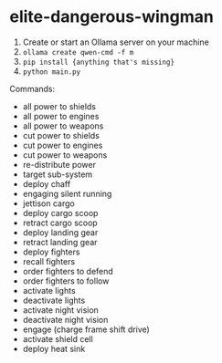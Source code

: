 # elite-dangerous-wingman

1. Create or start an Ollama server on your machine
2. `ollama create qwen-cmd -f m`
3. `pip install {anything that's missing}`
4. `python main.py`

Commands:
- all power to shields
- all power to engines
- all power to weapons
- cut power to shields
- cut power to engines
- cut power to weapons
- re-distribute power
- target sub-system
- deploy chaff
- engaging silent running
- jettison cargo
- deploy cargo scoop
- retract cargo scoop
- deploy landing gear
- retract landing gear
- deploy fighters
- recall fighters
- order fighters to defend
- order fighters to follow
- activate lights
- deactivate lights
- activate night vision
- deactivate night vision
- engage (charge frame shift drive)
- activate shield cell
- deploy heat sink
